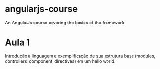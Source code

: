 # angularjs-course
An AngularJs course covering the basics of the framework

# Aula 1
Introdução à linguagem e exemplificação de sua estrutura base (modules, controllers, component, directives) em um hello world.
